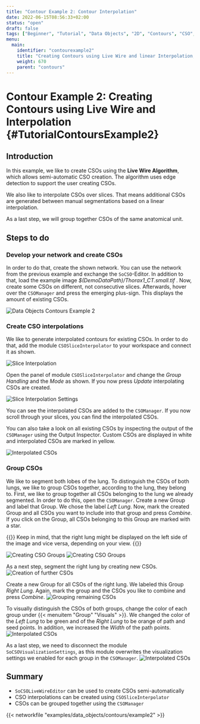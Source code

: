 ```yaml
---
title: "Contour Example 2: Contour Interpolation"
date: 2022-06-15T08:56:33+02:00
status: "open"
draft: false
tags: ["Beginner", "Tutorial", "Data Objects", "2D", "Contours", "CSO", "Interpolation"]
menu: 
  main:
    identifier: "contourexample2"
    title: "Creating Contours using Live Wire and linear Interpolation, grouping CSOs for different colors"
    weight: 670
    parent: "contours"
---
```

# Contour Example 2: Creating Contours using Live Wire and Interpolation {#TutorialContoursExample2}
## Introduction

In this example, we like to create CSOs using the **Live Wire
Algorithm**, which allows semi-automatic CSO creation. The algorithm
uses edge detection to support the user creating CSOs.

We also like to interpolate CSOs over slices. That means additional CSOs are
generated between manual segmentations based on a linear interpolation.

As a last step, we will group together CSOs of the same anatomical unit.

## Steps to do
### Develop your network and create CSOs

In order to do that, create the shown network. You can use the network
from the previous example and exchange the `SoCSO`-Editor. In addition to
that, load the example image *$(DemoDataPath)/Thorax1_CT.small.tif* .
Now, create some CSOs on different, not consecutive slices. Afterwards,
hover over the `CSOManager` and press the emerging plus-sign. This
displays the amount of existing CSOs.

![Data Objects Contours Example 2](/images/tutorials/dataobjects/contours/DO2_02.png "Data Objects Contours Example 2")

### Create CSO interpolations
We like to generate interpolated contours for existing CSOs. In order to
do that, add the module `CSOSliceInterpolator` to your workspace and
connect it as shown.

![Slice Interpolation](/images/tutorials/dataobjects/contours/DO2_03.png "Slice Interpolation")

Open the panel of module `CSOSliceInterpolator` and change the *Group
Handling* and the *Mode* as shown. If you now press *Update* interpolating
CSOs are created.

![Slice Interpolation Settings](/images/tutorials/dataobjects/contours/DO2_04_2.png "Slice Interpolation Settings")  

You can see the interpolated CSOs are added to the `CSOManager`. If you
now scroll through your slices, you can find the interpolated CSOs.

You can also take a look on all existing CSOs by inspecting the output
of the `CSOManager` using the Output Inspector. Custom CSOs are
displayed in white and interpolated CSOs are marked in yellow.

![Interpolated CSOs](/images/tutorials/dataobjects/contours/DO2_06.png "Interpolated CSOs")

### Group CSOs
We like to segment both lobes of the lung. To distinguish the CSOs of both lungs, we like to group CSOs together, according to the lung, they belong to. First, we like to group together all CSOs belonging to the lung we already segmented. In order to do this, open the `CSOManager`. Create a new Group and label that Group. We chose the label *Left Lung*. Now, mark the created Group and all CSOs you want to include into that group and press *Combine*. If you click on the Group, all CSOs belonging to this Group are marked with a star.

{{<alert class="warning" caption="Attention">}}
Keep in mind, that the right lung might be displayed on the left side of the image and vice versa, depending on your view.
{{</alert>}}

![Creating CSO Groups](/images/tutorials/dataobjects/contours/DO2_07.png "Creating CSO Groups")
![Creating CSO Groups](/images/tutorials/dataobjects/contours/DO2_07_2.png "Creating CSO Groups")

As a next step, segment the right lung by creating new CSOs. 
![Creation of further CSOs](/images/tutorials/dataobjects/contours/DO2_08.png "Creation of further CSOs")

Create a new Group for all CSOs of the right lung. We labeled this Group *Right Lung*. Again, mark the group and the CSOs you like to combine and press *Combine*.
![Grouping remaining CSOs](/images/tutorials/dataobjects/contours/DO2_09.png "Grouping remaining CSOs")

To visually distinguish the CSOs of both groups, change the color of each group under {{< menuitem "Group" "Visuals" >}}. We changed the color of the *Left Lung* to be green and of the *Right Lung* to be orange of path and seed points. In addition, we increased the *Width* of the path points.
![Interpolated CSOs](/images/tutorials/dataobjects/contours/DO2_10.png "Interpolated CSOs")

As a last step, we need to disconnect the module `SoCSOVisualizationSettings`, as this module overwrites the visualization settings we enabled for each group in the `CSOManager`.
![Interpolated CSOs](/images/tutorials/dataobjects/contours/DO2_11.png "Interpolated CSOs")

## Summary
* `SoCSOLiveWireEditor` can be used to create CSOs semi-automatically
* CSO interpolations can be created using `CSOSliceInterpolator`
* CSOs can be grouped together using the `CSOManager`

{{< networkfile "examples/data_objects/contours/example2" >}}

 [//]: <> (MVL-682)
